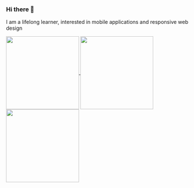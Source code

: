 ### Hi there 👋
I am a lifelong learner, interested in mobile applications and responsive web design </br>

<a href="https://github.com/chanyangpraise/github-readme-stats">
  <img height=200 align="center" src="https://github-readme-stats.vercel.app/api?username=chanyangpraise&theme=dracula" />
</a>
<a href="https://github.com/chanyangpraise/convoychat">
  <img height=200 align="center" src="https://github-readme-stats.vercel.app/api/top-langs?username=chanyangpraise&layout=compact&langs_count=8&card_width=320" />
</a>

<a href="https://github.com/chanyangpraise/github-readme-stats">
  <img height=200 align="center" src="https://github-readme-stats.vercel.app/api/wakatime?username=cychoi710" />
</a>

